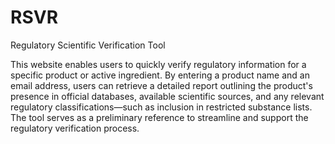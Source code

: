 # RSVR
Regulatory Scientific Verification Tool

This website enables users to quickly verify regulatory information for a specific product or active ingredient. By entering a product name and an email address, users can retrieve a detailed report outlining the product's presence in official databases, available scientific sources, and any relevant regulatory classifications—such as inclusion in restricted substance lists. The tool serves as a preliminary reference to streamline and support the regulatory verification process.
